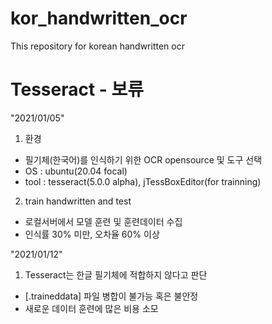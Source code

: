 # kor_handwritten_ocr
This repository for korean handwritten ocr

# Tesseract - 보류
"2021/01/05"
1. 환경
- 필기체(한국어)를 인식하기 위한 OCR opensource 및 도구 선택
-  OS  : ubuntu(20.04 focal)
- tool : tesseract(5.0.0 alpha), jTessBoxEditor(for trainning)

2. train handwritten and test
- 로컬서버에서 모델 훈련 및 훈련데이터 수집
- 인식률 30% 미만, 오차율 60% 이상


"2021/01/12"
1. Tesseract는 한글 필기체에 적합하지 않다고 판단
- [.traineddata] 파일 병합이 불가능 혹은 불안정
- 새로운 데이터 훈련에 많은 비용 소모
